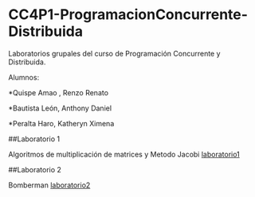 # CC4P1-ProgramacionConcurrente-Distribuida


Laboratorios grupales del curso de Programación Concurrente y Distribuida.


Alumnos:

*Quispe Amao , Renzo Renato

*Bautista León, Anthony Daniel

*Peralta Haro, Katheryn Ximena


##Laboratorio 1

Algoritmos de multiplicación de matrices y Metodo Jacobi
[laboratorio1](https://github.com/renzoqamao/CC4P1-ProgramacionConcurrente-Distribuida/tree/main/lab01)
 
##Laboratorio 2

Bomberman
[laboratorio2](https://github.com/renzoqamao/CC4P1-ProgramacionConcurrente-Distribuida/tree/main/lab02)
 
